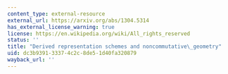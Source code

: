 ```yaml
---
content_type: external-resource
external_url: https://arxiv.org/abs/1304.5314
has_external_license_warning: true
license: https://en.wikipedia.org/wiki/All_rights_reserved
status: ''
title: "Derived representation schemes and noncommutative\_geometry"
uid: dc3b9391-3337-4c2c-8de5-1d40fa320879
wayback_url: ''
---
```

